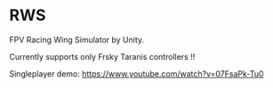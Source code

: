 # RWS
FPV Racing Wing Simulator by Unity.

Currently supports only Frsky Taranis controllers !!

Singleplayer demo:
https://www.youtube.com/watch?v=07FsaPk-Tu0
